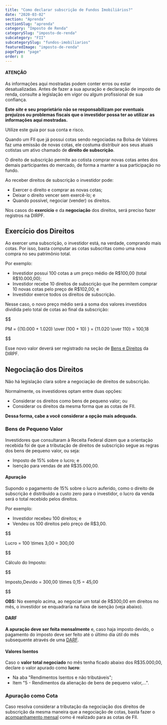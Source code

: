 ```yaml
---
title: "Como declarar subscrição de Fundos Imobiliários?"
date: "2020-03-02"
section: "Aprenda"
sectionSlug: "aprenda"
category: "Imposto de Renda"
categorySlug: "imposto-de-renda"
subcategory: "FII"
subcategorySlug: "fundos-imobiliarios"
featuredImage: "imposto-de-renda"
pageType: "page"
order: 8
---
```


<div class="dashedBox">

<h4>ATENÇÃO</h4>

As informações aqui mostradas podem conter erros ou estar desatualizadas. Antes de fazer a sua apuração e declaração de imposto de renda, consulte a legislação em vigor ou algum profissional de sua confiança.

**Este *site* e seu proprietário não se responsabilizam por eventuais prejuízos ou problemas fiscais que o investidor possa ter ao utilizar as informações aqui mostradas.**

Utilize este guia por sua conta e risco.


</div>

Quando um FII que já possui cotas sendo negociadas na Bolsa de Valores faz uma emissão de novas cotas, ele costuma distribuir aos seus atuais cotistas um ativo chamado de **direito de subscrição**.

O direito de subscrição permite ao cotista comprar novas cotas antes dos demais participantes do mercado, de forma a manter a sua participação no fundo.

Ao receber direitos de subscrição o investidor pode:

- Exercer o direito e comprar as novas cotas;
- Deixar o direito vencer sem exercê-lo; e
- Quando possível, negociar (vender) os direitos.

Nos casos do **exercício** e da **negociação** dos direitos, será preciso fazer registros na DIRPF.


## Exercício dos Direitos

Ao exercer uma subscrição, o investidor está, na verdade, comprando mais cotas. Por isso, basta computar as cotas subscritas como uma nova compra no seu patrimônio total.

Por exemplo:

 - Investidor possui 100 cotas a um preço médio de R\$100,00 (total R\$10.000,00);
 - Investidor recebe 10 direitos de subscrição que lhe permitem comprar 10 novas cotas pelo preço de R\$102,00; e
 - Investidor exerce todos os direitos de subscrição.

 Nesse caso, o novo preço médio será a soma dos valores investidos dividida pelo total de cotas ao final da subscrição:

 $$

PM = {(10.000 + 1.020) \over (100 + 10) } = {11.020 \over 110} = 100,18

 $$

 Esse novo valor deverá ser registrado na seção de [Bens e Direitos](/aprenda/imposto-de-renda/fundos-imobiliarios/declarar-fii-que-possui) da DIRPF.

## Negociação dos Direitos

Não há legislação clara sobre a negociação de direitos de subscrição.

Normalmente, os investidores optam entre duas opções:

- Considerar os direitos como bens de pequeno valor; ou
- Considerar os direitos da mesma forma que as cotas de FII.

**Dessa forma, cabe a você considerar a opção mais adequada.**

### Bens de Pequeno Valor

Investidores que consultaram à Receita Federal dizem que a orientação recebida foi de que a tributação de direitos de subscrição segue as regras dos bens de pequeno valor, ou seja:

- Imposto de 15% sobre o lucro; e
- Isenção para vendas de até R\$35.000,00.



#### Apuração

Supondo o pagamento de 15% sobre o lucro auferido, como o direito de subscrição é distribuido a custo zero para o investidor, o lucro da venda será o total recebido pelos direitos.

Por exemplo:

- Investidor recebeu 100 direitos; e
- Vendeu os 100 direitos pelo preço de R\$3,00.

$$

Lucro = 100 \times 3,00 = 300,00

$$

Cálculo do Imposto:

$$

Imposto\,Devido = 300,00 \times 0,15 = 45,00

$$

**OBS:** No exemplo acima, ao negociar um total de R\$300,00 em direitos no mês, o investidor se enquadraria na faixa de isenção (veja abaixo).

#### DARF

**A apuração deve ser feita mensalmente** e, caso haja imposto devido, o pagamento do imposto deve ser feito até o último dia útil do mês subsequente através de uma [DARF](./como-preencher-darf-fii).


#### Valores Isentos

Caso o **valor total negociado** no mês tenha ficado abaixo dos R\$35.000,00, declare o valor apurado como **lucro**:

- Na aba "Rendimentos Isentos e não tributáveis"; 
- Item "5 - Rendimentos da alienação de bens de pequeno valor,...".




### Apuração como Cota

Caso resolva considerar a tributação da negociação dos direitos de subscrição da mesma maneira que a negociação de cotas, basta fazer o [acompanhamento mensal](http://localhost:8000/aprenda/imposto-de-renda/fundos-imobiliarios/calculo-do-resultado-operacoes-com-fii) como é realizado para as cotas de FII.